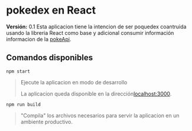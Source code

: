 # pokedex en React

**Versión:** 0.1
Esta aplicacion tiene la intencion de ser poquedex 
coantruida usando la libreria React como base y
adicional consumir información informacion de la [pokeApi](https://pokeapi.co/).
## Comandos disponibles

 `npm start`
> Ejecute la aplicacion en modo de desarrollo
>
>La aplicacion queda disponible en la dirección[localhost:3000](http://localhost:3000).

`npm run build`
>"Compila" los archivos necesarios para servir la aplicacion en un ambiente productivo.
